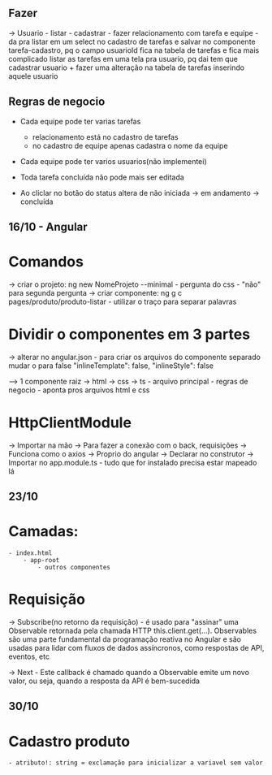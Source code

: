 ## Fazer
-> Usuario
    - listar
    - cadastrar
    - fazer relacionamento com tarefa e equipe
        - da pra listar em um select no cadastro de tarefas e salvar no componente tarefa-cadastro, pq o campo usuarioId fica na tabela de tarefas e fica mais complicado listar as tarefas em uma tela pra usuario, pq dai tem que cadastrar usuario + fazer uma alteração na tabela de tarefas inserindo aquele usuario


## Regras de negocio
- Cada equipe pode ter varias tarefas
    - relacionamento está no cadastro de tarefas
    - no cadastro de equipe apenas cadastra o nome da equipe

- Cada equipe pode ter varios usuarios(não implementei)

- Toda tarefa concluída não pode mais ser editada
- Ao cliclar no botão do status altera de não iniciada -> em andamento -> concluída




## 16/10 - Angular
# Comandos
-> criar o projeto: ng new NomeProjeto --minimal
    - pergunta do css
    - "não" para segunda pergunta
-> criar componente: ng g c pages/produto/produto-listar
    - utilizar o traço para separar palavras
                         

# Dividir o componentes em 3 partes

-> alterar no angular.json
    - para criar os arquivos do componente separado mudar o para false 
        "inlineTemplate": false,
        "inlineStyle": false

--> 1 componente raiz
-> html
-> css
-> ts
    - arquivo principal
    - regras de negocio
    - aponta pros arquivos html e css


# HttpClientModule
-> Importar na mão
-> Para fazer a conexão com o back, requisições
-> Funciona como o axios
-> Proprio do angular
-> Declarar no construtor
-> Importar no app.module.ts
    - tudo que for instalado precisa estar mapeado lá

## 23/10
# Camadas:
    - index.html
        - app-root
            - outros componentes

# Requisição
-> Subscribe(no retorno da requisição) 
    - é usado para "assinar" uma Observable retornada pela chamada HTTP this.client.get(...). Observables são uma parte fundamental da programação reativa no Angular e são usadas para lidar com fluxos de dados assíncronos, como respostas de API, eventos, etc

-> Next 
    - Este callback é chamado quando a Observable emite um novo valor, ou seja, quando a resposta da API é bem-sucedida


## 30/10
# Cadastro produto
    - atributo!: string = exclamação para inicializar a variavel sem valor
